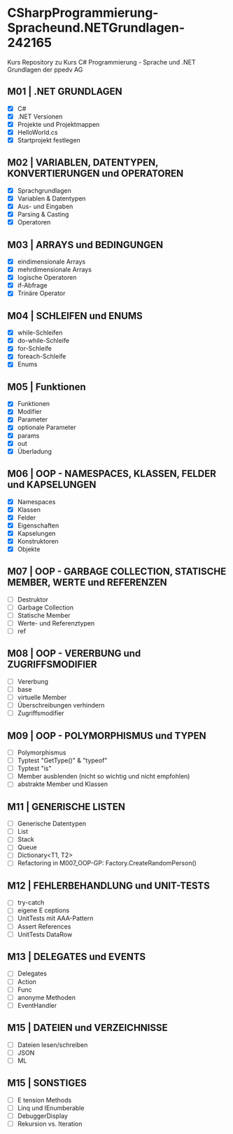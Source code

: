 # CSharpProgrammierung-Spracheund.NETGrundlagen-242165

Kurs Repository zu Kurs C# Programmierung - Sprache und .NET Grundlagen der ppedv AG

## M01 | .NET GRUNDLAGEN

-	[x]  C#
-	[x]  .NET Versionen
-	[x]  Projekte und Projektmappen
-	[x]  HelloWorld.cs
-	[x]  Startprojekt festlegen

## M02 | VARIABLEN, DATENTYPEN, KONVERTIERUNGEN und OPERATOREN

-	[x]  Sprachgrundlagen
-	[x]  Variablen & Datentypen
-	[x]  Aus- und Eingaben
-	[x]  Parsing & Casting
-	[x]  Operatoren

## M03 | ARRAYS und BEDINGUNGEN

-	[x]  eindimensionale Arrays
-	[x]  mehrdimensionale Arrays
-	[x]  logische Operatoren
-	[x]  if-Abfrage
-	[x]  Trinäre Operator

## M04 | SCHLEIFEN und ENUMS

-	[x]  while-Schleifen
-	[x]  do-while-Schleife
-	[x]  for-Schleife
-	[x]  foreach-Schleife
-	[x]  Enums

## M05 | Funktionen

-	[x]  Funktionen
-	[x]  Modifier
-	[x]  Parameter
-	[x]  optionale Parameter
-	[x]  params
-	[x]  out
-	[x]  Überladung

## M06 | OOP - NAMESPACES, KLASSEN, FELDER und KAPSELUNGEN

-	[x]  Namespaces
-	[x]  Klassen
-	[x]  Felder
-	[x]  Eigenschaften
-	[x]  Kapselungen
-	[x]  Konstruktoren
-	[x]  Objekte

## M07 | OOP - GARBAGE COLLECTION, STATISCHE MEMBER, WERTE und REFERENZEN

-	[ ]  Destruktor
-	[ ]  Garbage Collection
-	[ ]  Statische Member
-	[ ]  Werte- und Referenztypen
-	[ ]  ref

## M08 | OOP - VERERBUNG und ZUGRIFFSMODIFIER

-	[ ]  Vererbung
-	[ ]  base
-	[ ]  virtuelle Member
-	[ ]  Überschreibungen verhindern
-	[ ]  Zugriffsmodifier

## M09 | OOP - POLYMORPHISMUS und TYPEN

-	[ ]  Polymorphismus
-	[ ]  Typtest "GetType()" & "typeof"
-	[ ]  Typtest "is"
- 	[ ]	 Member ausblenden (nicht so wichtig und nicht empfohlen)
-	[ ]  abstrakte Member und Klassen

## M11 | GENERISCHE LISTEN

-	[ ]  Generische Datentypen
-	[ ]  List<T>
- 	[ ]  Stack<T>
- 	[ ]  Queue<T>
-	[ ]  Dictionary<T1, T2>
-	[ ]  Refactoring in M007_OOP-GP: Factory.CreateRandomPerson()

## M12 | FEHLERBEHANDLUNG und UNIT-TESTS

-	[ ]  try-catch
-	[ ]  eigene E ceptions
-	[ ]  UnitTests mit AAA-Pattern
-	[ ]  Assert References
-	[ ]  UnitTests DataRow

## M13 | DELEGATES und EVENTS

-	[ ]  Delegates
-	[ ]  Action
-	[ ]  Func
-	[ ]  anonyme Methoden
-	[ ]  EventHandler

## M15 | DATEIEN und VERZEICHNISSE

-	[ ]  Dateien lesen/schreiben
-	[ ]  JSON
- 	[ ]	  ML

## M15 | SONSTIGES

-	[ ]  E tension Methods
-	[ ]  Linq und IEnumberable<T>
-	[ ]  DebuggerDisplay
-	[ ]  Rekursion vs. Iteration
